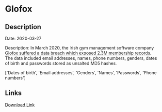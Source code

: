# Glofox

## Description

Date: 2020-03-27

Description:
In March 2020, the Irish gym management software company <a href="https://www.irishtimes.com/business/technology/irish-start-up-glofox-investigates-possible-data-breach-1.4414837" target="_blank" rel="noopener">Glofox suffered a data breach which exposed 2.3M membership records</a>. The data included email addresses, names, phone numbers, genders, dates of birth and passwords stored as unsalted MD5 hashes.


['Dates of birth', 'Email addresses', 'Genders', 'Names', 'Passwords', 'Phone numbers']

## Links

[Download Link](https://link-to.net/1229997/320.473442085192/dynamic/?r=Z2xvZm94LmNvbQ==)